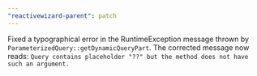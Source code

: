 ```yaml
---
"reactivewizard-parent": patch
---
```


Fixed a typographical error in the RuntimeException message thrown by `ParameterizedQuery::getDynamicQueryPart`. The corrected message now reads: `Query contains placeholder "??" but the method does not have such an argument.`




